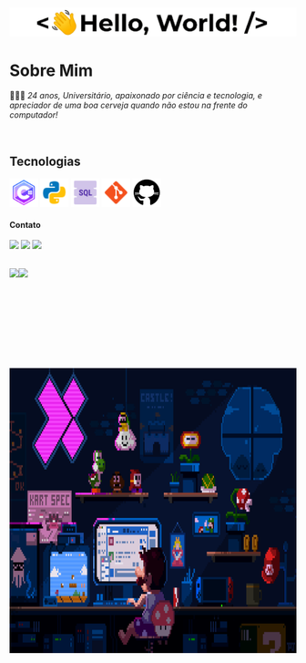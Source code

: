 
![GIF Boas-Vindas](images/hello.gif)

 # Sobre Mim 
👨🏻‍💻 *24 anos, Universitário, apaixonado por ciência e tecnologia, e apreciador de uma boa cerveja quando não estou na frente do computador!*

<br>

## Tecnologias
<img height="50cm" src="https://github.com/gabreuls/gabreuls/blob/main/images/icons8-c-afiado-logotipo-64.png">                                                                <img height="50cm" src="https://github.com/gabreuls/gabreuls/blob/main/images/icons8-python-48.png">
<img height="50cm" src="https://github.com/gabreuls/gabreuls/blob/main/images/icons8-sql-48.png">
<img height="50cm" src="https://github.com/gabreuls/gabreuls/blob/main/images/icons8-git-48.png">
<img height="50cm" src="https://github.com/gabreuls/gabreuls/blob/main/images/icons8-github-50.png">
<br>

#### Contato
  
<a href = "mailto:antunes.gsilva@gmail.com"><img src="https://img.shields.io/badge/-Gmail-%23333?style=for-the-badge&logo=gmail&logoColor=red" target="_blank"></a>
<a href = "https://www.linkedin.com/in/gabreuls" target="_blank"><img src="https://img.shields.io/badge/-LinkedIn-%230077B5?style=for-the-badge&logo=linkedin&logoColor=white" target="_blank"></a> 
<a href = "https://open.spotify.com/user/31fi4ft4o5e4kc2btggwx4mfzuji" target="_blank"><img src="https://img.shields.io/badge/Spotify-1ED760?&style=for-the-badge&logo=spotify&logoColor=black" target="_blank">
</a>

<br>

<a href="https://github.com/anuraghazra/github-readme-stats">
    <img height="175cm" align="left" src="https://github-readme-stats.vercel.app/api?username=gabreuls&show_icons=true&theme=neon&count_private=true"/>
</a>
<a href="https://github.com/anuraghazra/convoychat">
    <img height="150cm" align="" src="https://github-readme-stats.vercel.app/api/top-langs/?username=gabreuls&layout=compact&theme=neon"/>
</a>

<br><br><br>

<img height="500cm" src="https://github.com/gabreuls/gabreuls/blob/main/images/gif%20mario%20programing.gif">

<!-- <div>
<p align="center">
<img height="180cm" src="https://user-images.githubusercontent.com/74038190/213866269-5d00981c-7c98-46d7-8a8e-16f462f15227.gif">
</p>
  <p align="center"><em>Caso esteje cansado, sente-se e descanse um pouco...</em></p>
</div> -->
